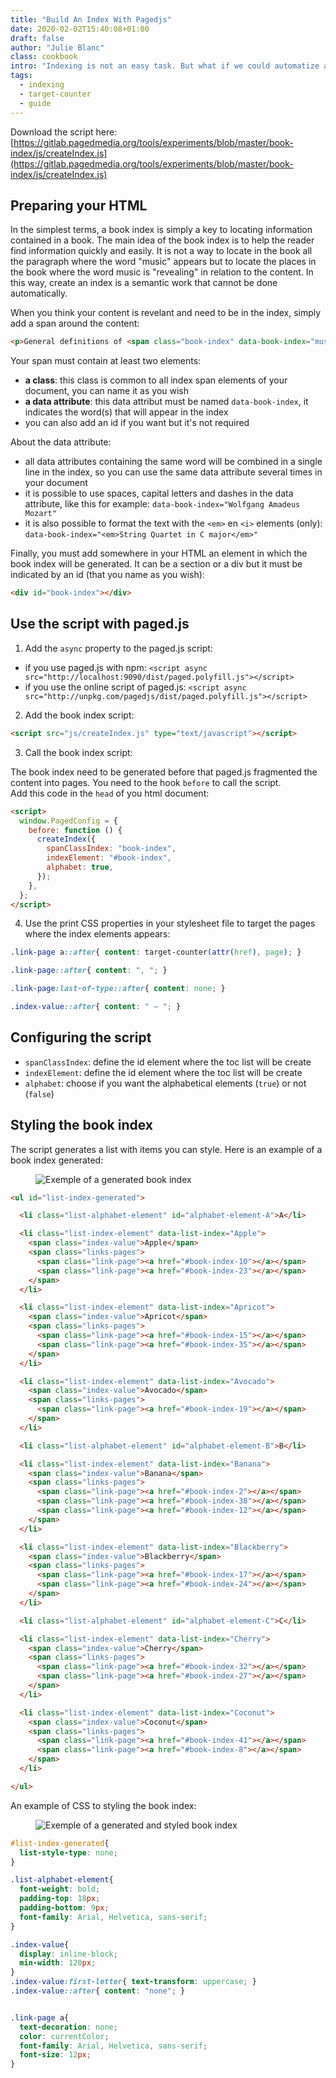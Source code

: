 ```yaml
---
title: "Build An Index With Pagedjs"
date: 2020-02-02T15:40:08+01:00
draft: false
author: "Julie Blanc"
class: cookbook
intro: "Indexing is not an easy task. But what if we could automatize a bit the whole experience, on the export? Here is how you can do it with Paged.js"
tags:
  - indexing
  - target-counter
  - guide
---
```


Download the script here: [https://gitlab.pagedmedia.org/tools/experiments/blob/master/book-index/js/createIndex.js](https://gitlab.pagedmedia.org/tools/experiments/blob/master/book-index/js/createIndex.js)

## Preparing your HTML

In the simplest terms, a book index is simply a key to locating information contained in a book. The main idea of the book index is to help the reader find information quickly and easily. It is not a way to locate in the book all the paragraph where the word "music" appears but to locate the places in the book where the word music is "revealing" in relation to the content. In this way, create an index is a semantic work that cannot be done automatically.

When you think your content is revelant and need to be in the index, simply add a span around the content:

```HTML
<p>General definitions of <span class="book-index" data-book-index="music">music</span> include common elements such as pitch, rhythm, dynamics, and the sonic qualities of timbre and texture.</p>
```

Your span must contain at least two elements:

- **a class**: this class is common to all index span elements of your document, you can name it as you wish
- **a data attribute**: this data attribut must be named `data-book-index`, it indicates the word(s) that will appear in the index
- you can also add an id if you want but it's not required

About the data attribute:

- all data attributes containing the same word will be combined in a single line in the index, so you can use the same data attribute several times in your document
- it is possible to use spaces, capital letters and dashes in the data attribute, like this for example: `data-book-index="Wolfgang Amadeus Mozart"`
- it is also possible to format the text with the `<em>` en `<i>` elements (only): `data-book-index="<em>String Quartet in C major</em>"`

Finally, you must add somewhere in your HTML an element in which the book index will be generated. It can be a section or a div but it must be indicated by an id (that you name as you wish):

```HTML
<div id="book-index"></div>
```

## Use the script with paged.js

1. Add the `async` property to the paged.js script:

- if you use paged.js with npm: `<script async src="http://localhost:9090/dist/paged.polyfill.js"></script>`
- if you use the online script of paged.js: `<script async src="http://unpkg.com/pagedjs/dist/paged.polyfill.js"></script>`

2. Add the book index script:

```html
<script src="js/createIndex.js" type="text/javascript"></script>
```

3. Call the book index script:

The book index need to be generated before that paged.js fragmented the content into pages. You need to the hook `before` to call the script.  
Add this code in the `head` of you html document:

```html
<script>
  window.PagedConfig = {
    before: function () {
      createIndex({
        spanClassIndex: "book-index",
        indexElement: "#book-index",
        alphabet: true,
      });
    },
  };
</script>
```

4. Use the print CSS properties in your stylesheet file to target the pages where the index elements appears:

```CSS
.link-page a::after{ content: target-counter(attr(href), page); }

.link-page::after{ content: ", "; }

.link-page:last-of-type::after{ content: none; }

.index-value::after{ content: " – "; }
```

## Configuring the script

- `spanClassIndex`: define the id element where the toc list will be create
- `indexElement`: define the id element where the toc list will be create
- `alphabet`: choose if you want the alphabetical elements (`true`) or not (`false`)

## Styling the book index

The script generates a list with items you can style. Here is an example of a book index generated:

<figure> <img src="images/example-index.png" alt="Exemple of a generated book index" /></figure>

```HTML
<ul id="list-index-generated">

  <li class="list-alphabet-element" id="alphabet-element-A">A</li>

  <li class="list-index-element" data-list-index="Apple">
    <span class="index-value">Apple</span>
    <span class="links-pages">
      <span class="link-page"><a href="#book-index-10"></a></span>
      <span class="link-page"><a href="#book-index-23"></a></span>
    </span>
  </li>

  <li class="list-index-element" data-list-index="Apricot">
    <span class="index-value">Apricot</span>
    <span class="links-pages">
      <span class="link-page"><a href="#book-index-15"></a></span>
      <span class="link-page"><a href="#book-index-35"></a></span>
    </span>
  </li>

  <li class="list-index-element" data-list-index="Avocado">
    <span class="index-value">Avocado</span>
    <span class="links-pages">
      <span class="link-page"><a href="#book-index-19"></a></span>
    </span>
  </li>

  <li class="list-alphabet-element" id="alphabet-element-B">B</li>

  <li class="list-index-element" data-list-index="Banana">
    <span class="index-value">Banana</span>
    <span class="links-pages">
      <span class="link-page"><a href="#book-index-2"></a></span>
      <span class="link-page"><a href="#book-index-38"></a></span>
      <span class="link-page"><a href="#book-index-12"></a></span>
    </span>
  </li>

  <li class="list-index-element" data-list-index="Blackberry">
    <span class="index-value">Blackberry</span>
    <span class="links-pages">
      <span class="link-page"><a href="#book-index-17"></a></span>
      <span class="link-page"><a href="#book-index-24"></a></span>
    </span>
  </li>

  <li class="list-alphabet-element" id="alphabet-element-C">C</li>

  <li class="list-index-element" data-list-index="Cherry">
    <span class="index-value">Cherry</span>
    <span class="links-pages">
      <span class="link-page"><a href="#book-index-32"></a></span>
      <span class="link-page"><a href="#book-index-27"></a></span>
    </span>
  </li>

  <li class="list-index-element" data-list-index="Coconut">
    <span class="index-value">Coconut</span>
    <span class="links-pages">
      <span class="link-page"><a href="#book-index-41"></a></span>
      <span class="link-page"><a href="#book-index-8"></a></span>
    </span>
  </li>

</ul>
```

An example of CSS to styling the book index:

<figure> <img src="images/example-index-styled.png" alt="Exemple of a generated and styled book index" /></figure>

```CSS
#list-index-generated{
  list-style-type: none;
}

.list-alphabet-element{
  font-weight: bold;
  padding-top: 18px;
  padding-bottom: 9px;
  font-family: Arial, Helvetica, sans-serif;
}

.index-value{
  display: inline-block;
  min-width: 120px;
}
.index-value:first-letter{ text-transform: uppercase; }
.index-value::after{ content: "none"; }


.link-page a{
  text-decoration: none;
  color: currentColor;
  font-family: Arial, Helvetica, sans-serif;
  font-size: 12px;
}
```
